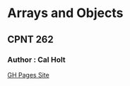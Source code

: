 # Arrays and Objects
## CPNT 262
### Author : Cal Holt
[GH Pages Site](calholt.github.io/cpnt262-a3/)